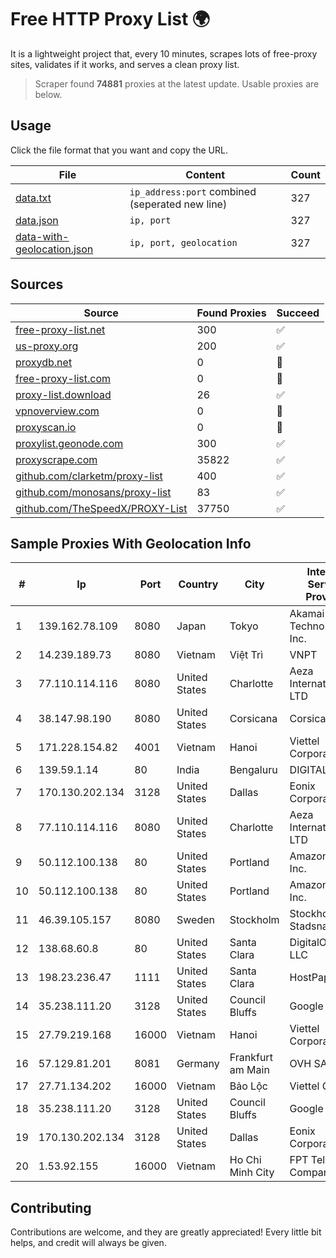 
# Free HTTP Proxy List 🌍

It is a lightweight project that, every 10 minutes, scrapes lots of free-proxy sites, validates if it works, and serves a clean proxy list.


> Scraper found **74881** proxies at the latest update. Usable proxies are below.

## Usage

Click the file format that you want and copy the URL.


|File|Content|Count|
|----|-------|-----|
|[data.txt](https://raw.githubusercontent.com/themiralay/Proxy-List-World/master/data.txt)|`ip_address:port` combined (seperated new line)|327|
|[data.json](https://raw.githubusercontent.com/themiralay/Proxy-List-World/master/data.json)|`ip, port`|327|
|[data-with-geolocation.json](https://raw.githubusercontent.com/themiralay/Proxy-List-World/master/data-with-geolocation.json)|`ip, port, geolocation`|327|

## Sources

|Source|Found Proxies|Succeed|
|------|-------------|-------|
|[free-proxy-list.net](https://free-proxy-list.net)|300|✅|
|[us-proxy.org](https://www.us-proxy.org)|200|✅|
|[proxydb.net](http://proxydb.net)|0|🚫|
|[free-proxy-list.com](https://free-proxy-list.com/?page=&port=&type%5B%5D=http&type%5B%5D=https&up_time=0&search=Search)|0|🚫|
|[proxy-list.download](https://www.proxy-list.download/HTTP)|26|✅|
|[vpnoverview.com](https://vpnoverview.com/privacy/anonymous-browsing/free-proxy-servers)|0|🚫|
|[proxyscan.io](https://www.proxyscan.io)|0|🚫|
|[proxylist.geonode.com](https://proxylist.geonode.com/api/proxy-list?limit=300&page=1&sort_by=lastChecked&sort_type=desc&protocols=http,https)|300|✅|
|[proxyscrape.com](https://api.proxyscrape.com/v2/?request=displayproxies&protocol=http&timeout=10000&country=all&ssl=all&anonymity=all)|35822|✅|
|[github.com/clarketm/proxy-list](https://raw.githubusercontent.com/clarketm/proxy-list/master/proxy-list-raw.txt)|400|✅|
|[github.com/monosans/proxy-list](https://raw.githubusercontent.com/monosans/proxy-list/main/proxies/http.txt)|83|✅|
|[github.com/TheSpeedX/PROXY-List](https://raw.githubusercontent.com/TheSpeedX/PROXY-List/master/http.txt)|37750|✅|


## Sample Proxies With Geolocation Info

|#|Ip|Port|Country|City|Internet Service Provider|
|-|--|----|-------|----|-------------------------|
|1|139.162.78.109|8080|Japan|Tokyo|Akamai Technologies, Inc.|
|2|14.239.189.73|8080|Vietnam|Việt Trì|VNPT|
|3|77.110.114.116|8080|United States|Charlotte|Aeza International LTD|
|4|38.147.98.190|8080|United States|Corsicana|Corsicana ISD|
|5|171.228.154.82|4001|Vietnam|Hanoi|Viettel Corporation|
|6|139.59.1.14|80|India|Bengaluru|DIGITALOCEAN|
|7|170.130.202.134|3128|United States|Dallas|Eonix Corporation|
|8|77.110.114.116|8080|United States|Charlotte|Aeza International LTD|
|9|50.112.100.138|80|United States|Portland|Amazon.com, Inc.|
|10|50.112.100.138|80|United States|Portland|Amazon.com, Inc.|
|11|46.39.105.157|8080|Sweden|Stockholm|Stockholms Stadsnat AB|
|12|138.68.60.8|80|United States|Santa Clara|DigitalOcean, LLC|
|13|198.23.236.47|1111|United States|Santa Clara|HostPapa|
|14|35.238.111.20|3128|United States|Council Bluffs|Google LLC|
|15|27.79.219.168|16000|Vietnam|Hanoi|Viettel Corporation|
|16|57.129.81.201|8081|Germany|Frankfurt am Main|OVH SAS|
|17|27.71.134.202|16000|Vietnam|Bảo Lộc|Viettel Group|
|18|35.238.111.20|3128|United States|Council Bluffs|Google LLC|
|19|170.130.202.134|3128|United States|Dallas|Eonix Corporation|
|20|1.53.92.155|16000|Vietnam|Ho Chi Minh City|FPT Telecom Company|



## Contributing

Contributions are welcome, and they are greatly appreciated! Every
little bit helps, and credit will always be given.

